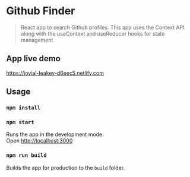 # Github Finder

> React app to search Github profiles. This app uses the Context API along with the useContext and useReducer hooks for state management 

## App live demo

https://jovial-leakey-d6eec5.netlify.com

## Usage

### `npm install`

### `npm start`

Runs the app in the development mode.<br>
Open [http://localhost:3000](http://localhost:3000)

### `npm run build`

Builds the app for production to the `build` folder.<br>
